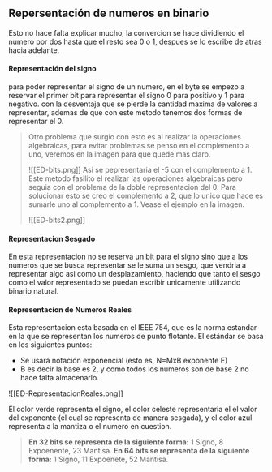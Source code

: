 ## Repersentación de numeros en binario

Esto no hace falta explicar mucho, la convercion se hace dividiendo el numero por dos hasta que el resto sea 0 o 1, despues se lo escribe de atras hacia adelante.

#### Representación del signo
para poder representar el signo de un numero, en el byte se empezo a reservar el primer bit para representar el signo 0 para positivo y 1 para negativo. con la desventaja que se pierde la cantidad maxima de valores a representar, ademas de que con este metodo tenemos dos formas de representar el 0. 

> Otro problema que surgio con esto es al realizar la operaciones algebraicas, para evitar problemas se penso en el complemento a uno, veremos en la imagen para que quede mas claro.
> 
> ![[ED-bits.png]]
> Asi se pepresentaria el -5 con el complemento a 1. Este metodo fasilito el realizar las operaciones algebraicas pero seguia con el problema de la doble representacion del 0. Para solucionar esto se creo el complemento a 2, que lo unico que hace es sumarle uno al complemento a 1. Vease el ejemplo en la imagen.
> 
> ![[ED-bits2.png]]

#### Representacion Sesgado
En esta representacion no se reserva un bit para el signo sino que a los numeros que se busca representar se le suma un sesgo, que vendria a representar algo asi como un desplazamiento, haciendo que tanto el sesgo como el valor representado se puedan escribir unicamente utilizando binario natural.

#### Representacion de Numeros Reales
Esta representacion esta basada en el IEEE 754, que es la norma estandar en la que se representan los numeros de punto flotante. El estándar se basa en los siguientes puntos:

- Se usará notación exponencial (esto es, N=MxB exponente E)
- B es decir la base es 2, y como todos los numeros son de base 2 no hace falta almacenarlo.

![[ED-RepresentacionReales.png]]

El color verde representa el signo, el color celeste representaria el el valor del exponente (el cual se representa de manera sesgada), y el color azul representa a la mantiza o el numero en cuestion.

> **En 32 bits se representa de la siguiente forma:** 1 Signo, 8 Expoenente, 23 Mantisa.
> **En 64 bits se representa de la siguiente forma:** 1 Signo, 11 Expoenete, 52 Mantisa.

